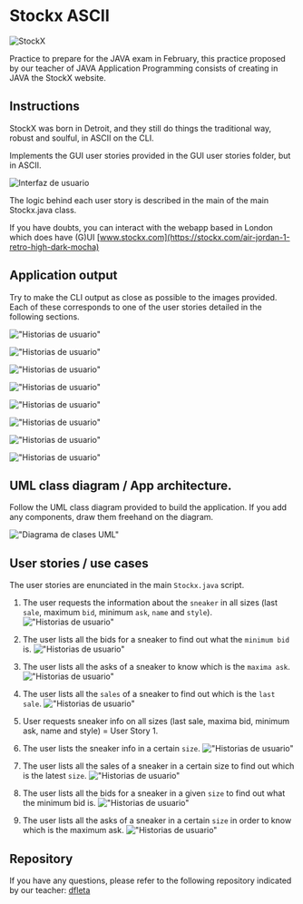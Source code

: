 # Stockx ASCII

![StockX](stockx.png)

Practice to prepare for the JAVA exam in February, this practice proposed by our teacher of JAVA Application Programming consists of creating in JAVA the StockX website.


## Instructions

StockX was born in Detroit, and they still do things the traditional way, robust and soulful, in ASCII on the CLI.

Implements the GUI user stories provided in the GUI user stories folder, but in ASCII.


![Interfaz de usuario](./historias_de_usuaria_GUI/US_01.jpg "GUI Stockx")


The logic behind each user story is described in the main of the main Stockx.java class.

If you have doubts, you can interact with the webapp based in London which does have (G)UI [www.stockx.com](https://stockx.com/air-jordan-1-retro-high-dark-mocha)



## Application output

Try to make the CLI output as close as possible to the images provided. Each of these corresponds to one of the user stories detailed in the following sections.


!["Historias de usuario"](./salida_CLI/ui_01.png "sneaker info ASCII CLI")

!["Historias de usuario"](./salida_CLI/ui_02.png "all bids and asks CLI")

!["Historias de usuario"](./salida_CLI/ui_03.png "sneaker max ask info CLI")

!["Historias de usuario"](./salida_CLI/ui_04.png "sneaker min bid info CLI")

!["Historias de usuario"](./salida_CLI/ui_05.png "All sales CLI")

!["Historias de usuario"](./salida_CLI/ui_06.png "sneaker info last sale CLI")

!["Historias de usuario"](./salida_CLI/ui_07.png "All sales, bids, min bid, max ask size 9.5 CLI")

!["Historias de usuario"](./salida_CLI/ui_08.png "sneaker info size 9.5 CLI")


## UML class diagram / App architecture.

Follow the UML class diagram provided to build the application.
If you add any components, draw them freehand on the diagram.

!["Diagrama de clases UML"](./diagrama_clases_UML_inked.jpg)



## User stories / use cases

The user stories are enunciated in the main `Stockx.java` script.


1. The user requests the information about the `sneaker` in all sizes (last `sale`, maximum `bid`, minimum `ask`, `name` and `style`).
!["Historias de usuario"](./historias_de_usuaria_GUI/US_01.jpg "printar sneaker")

2. The user lists all the bids for a sneaker to find out what the `minimum bid` is.
!["Historias de usuario"](./historias_de_usuaria_GUI/US_02.jpg "sneaker bids")

3. The user lists all the asks of a sneaker to know which is the `maxima ask`.
!["Historias de usuario"](./historias_de_usuaria_GUI/US_03.jpg "sneaker asks")

4. The user lists all the `sales` of a sneaker to find out which is the `last sale`.
!["Historias de usuario"](./historias_de_usuaria_GUI/US_04.jpg "sneaker sales")

5. User requests sneaker info on all sizes (last sale, maxima bid, minimum ask, name and style) = User Story 1.

6. The user lists the sneaker info in a certain `size`.
!["Historias de usuario"](./historias_de_usuaria_GUI/US_05.jpg "sneaker info size 9.5")

7. The user lists all the sales of a sneaker in a certain size to find out which is the latest `size`.
!["Historias de usuario"](./historias_de_usuaria_GUI/US_06.jpg "sneaker sales")

8. The user lists all the bids for a sneaker in a given `size` to find out what the minimum bid is.
!["Historias de usuario"](./historias_de_usuaria_GUI/US_07.jpg "sneaker bids")

9. The user lists all the asks of a sneaker in a certain `size` in order to know which is the maximum ask.
!["Historias de usuario"](./historias_de_usuaria_GUI/US_08.jpg "sneaker asks")



## Repository

If you have any questions, please refer to the following repository indicated by our teacher: 
[dfleta](https://github.com/dfleta/stockx-ascii#readme)
